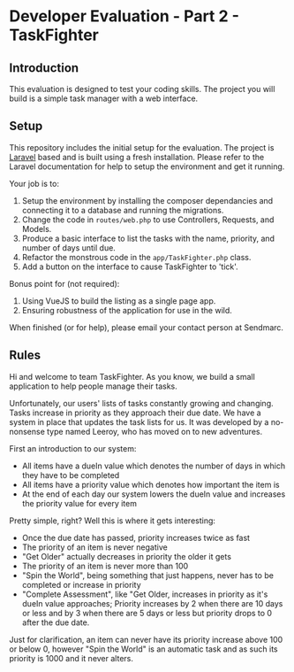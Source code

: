 # Developer Evaluation - Part 2 - TaskFighter

## Introduction

This evaluation is designed to test your coding skills. The project you will build is a simple task manager with a web interface.

## Setup

This repository includes the initial setup for the evaluation. The project is [Laravel](https://laravel.com/) based and is built using a fresh installation. Please refer to the Laravel documentation for help to setup the environment and get it running.

Your job is to:

1. Setup the environment by installing the composer dependancies and connecting it to a database and running the migrations.
2. Change the code in `routes/web.php` to use Controllers, Requests, and Models.
3. Produce a basic interface to list the tasks with the name, priority, and number of days until due. 
4. Refactor the monstrous code in the `app/TaskFighter.php` class.
5. Add a button on the interface to cause TaskFighter to 'tick'.

Bonus point for (not required):

1. Using VueJS to build the listing as a single page app.
2. Ensuring robustness of the application for use in the wild.

When finished (or for help), please email your contact person at Sendmarc.

## Rules

Hi and welcome to team TaskFighter. As you know, we build a small application to help people manage their tasks. 

Unfortunately, our users' lists of tasks constantly growing and changing. Tasks increase in priority as they approach their due date. We have a system in place that updates the task lists for us. It was developed by a no-nonsense type named Leeroy, who has moved on to new adventures.

First an introduction to our system:

- All items have a dueIn value which denotes the number of days in which they have to be completed
- All items have a priority value which denotes how important the item is
- At the end of each day our system lowers the dueIn value and increases the priority value for every item

Pretty simple, right? Well this is where it gets interesting:

- Once the due date has passed, priority increases twice as fast
- The priority of an item is never negative
- "Get Older" actually decreases in priority the older it gets
- The priority of an item is never more than 100
- "Spin the World", being something that just happens, never has to be completed or increase in priority
- "Complete Assessment", like "Get Older, increases in priority as it's dueIn value approaches; Priority increases by 2 when there are 10 days or less and by 3 when there are 5 days or less but priority drops to 0 after the due date.

Just for clarification, an item can never have its priority increase above 100 or below 0, however "Spin the World" is an automatic task and as such its priority is 1000 and it never alters.
